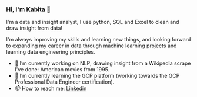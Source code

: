 ### Hi, I'm Kabita 👋

I'm a data and insight analyst, I use python, SQL and Excel to clean and draw insight from data! 

I'm always improving my skills and learning new things, and looking forward to expanding my career in data through machine learning projects and learning data engineering principles.


- 🔭 I’m currently working on NLP; drawing insight from a Wikipedia scrape I've done: American movies from 1995.
- 🌱 I’m currently learning the GCP platform (working towards the GCP Professional Data Engineer certification).
- 📫 How to reach me: [Linkedin](https://www.linkedin.com/in/kabita-t-0279b9108/)



<!--
**kabitat/kabitat** is a ✨ _special_ ✨ repository because its `README.md` (this file) appears on your GitHub profile.
-->
